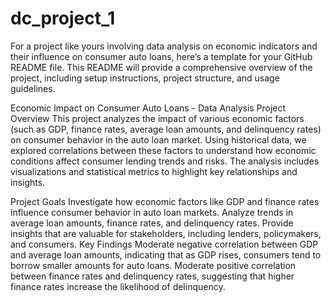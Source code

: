 # dc_project_1

For a project like yours involving data analysis on economic indicators and their influence on consumer auto loans, here’s a template for your GitHub README file. This README will provide a comprehensive overview of the project, including setup instructions, project structure, and usage guidelines.

Economic Impact on Consumer Auto Loans - Data Analysis Project
Overview
This project analyzes the impact of various economic factors (such as GDP, finance rates, average loan amounts, and delinquency rates) on consumer behavior in the auto loan market. Using historical data, we explored correlations between these factors to understand how economic conditions affect consumer lending trends and risks. The analysis includes visualizations and statistical metrics to highlight key relationships and insights.

Project Goals
Investigate how economic factors like GDP and finance rates influence consumer behavior in auto loan markets.
Analyze trends in average loan amounts, finance rates, and delinquency rates.
Provide insights that are valuable for stakeholders, including lenders, policymakers, and consumers.
Key Findings
Moderate negative correlation between GDP and average loan amounts, indicating that as GDP rises, consumers tend to borrow smaller amounts for auto loans.
Moderate positive correlation between finance rates and delinquency rates, suggesting that higher finance rates increase the likelihood of delinquency.
